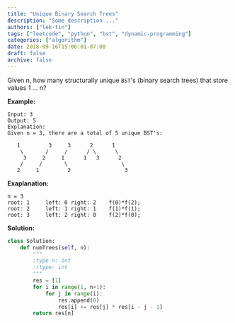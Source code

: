 ```yaml
---
title: "Unique Binary Search Trees"
description: "Some description ..."
authors: ["lek-tin"]
tags: ["leetcode", "python", "bst", "dynamic-programming"]
categories: ["algorithm"]
date: 2018-09-16T15:06:01-07:00
draft: false
archive: false
---
```

Given n, how many structurally unique `BST`'s (binary search trees) that store values 1 ... n?

**Example:**
```
Input: 3
Output: 5
Explanation:
Given n = 3, there are a total of 5 unique BST's:

   1         3     3      2      1
    \       /     /      / \      \
     3     2     1      1   3      2
    /     /       \                 \
   2     1         2                 3
```
**Exaplanation:**
```
n = 3
root: 1     left: 0 right: 2    f(0)*f(2);
root: 2     left: 1 right: 1    f(1)*f(1);
root: 3     left: 2 right: 0    f(2)*f(0);
```
**Solution:**
```python
class Solution:
    def numTrees(self, n):
        """
        :type n: int
        :rtype: int
        """
        res = [1]
        for i in range(1, n+1):
            for j in range(i):
                res.append(0)
                res[i] += res[j] * res[i - j - 1]
        return res[n]
```